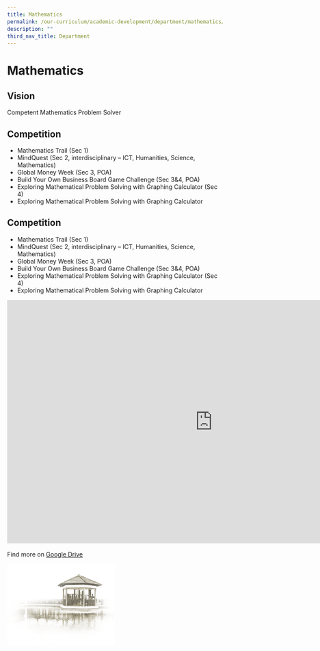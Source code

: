```yaml
---
title: Mathematics
permalink: /our-curriculum/academic-development/department/mathematics/
description: ""
third_nav_title: Department
---
```

# **Mathematics**


## Vision

Competent Mathematics Problem Solver

## Competition

*   Mathematics Trail (Sec 1)
*   MindQuest (Sec 2, interdisciplinary – ICT, Humanities, Science, Mathematics)
*   Global Money Week (Sec 3, POA)
*   Build Your Own Business Board Game Challenge (Sec 3&amp;4, POA)
*   Exploring Mathematical Problem Solving with Graphing Calculator (Sec 4)
*   Exploring Mathematical Problem Solving with Graphing Calculator

## Competition

*   Mathematics Trail (Sec 1)
*   MindQuest (Sec 2, interdisciplinary – ICT, Humanities, Science, Mathematics)
*   Global Money Week (Sec 3, POA)
*   Build Your Own Business Board Game Challenge (Sec 3&amp;4, POA)
*   Exploring Mathematical Problem Solving with Graphing Calculator (Sec 4)
*   Exploring Mathematical Problem Solving with Graphing Calculator

<iframe allowfullscreen="true" height="569" width="960" frameborder="0" src="https://docs.google.com/presentation/d/e/2PACX-1vQ5J7N0KMn4m301JMFuKbw3Hob4nSdw7F4Fl7L7g_knTDlXn6PnvKy6sjpW5e6yHr-fAP9xcspzkipZ/embed?start=true&amp;loop=true&amp;delayms=3000"></iframe>

Find more on [Google Drive](https://drive.google.com/drive/folders/1TSyz_LY1fTFEr9u595jc_UPCw6aHNNiJ) 

<img style="width:50%" src="/images/pavilion.png">